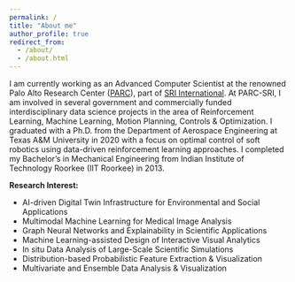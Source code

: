 ```yaml
---
permalink: /
title: "About me"
author_profile: true
redirect_from: 
  - /about/
  - /about.html
---
```


I am currently working as an Advanced Computer Scientist at the renowned Palo Alto Research Center ([PARC](https://www.parc.com/)), part of [SRI International](https://www.sri.com/). At PARC-SRI, I am involved in several government and commercially funded interdisciplinary data science projects in the area of Reinforcement Learning, Machine Learning, Motion Planning, Controls & Optimization. I graduated with a Ph.D. from the Department of Aerospace Engineering at Texas A&M University in 2020 with a focus on optimal control of soft robotics using data-driven reinforcement learning approaches. I completed my Bachelor’s in Mechanical Engineering from Indian Institute of Technology Roorkee (IIT Roorkee) in 2013.

**Research Interest:**
* AI-driven Digital Twin Infrastructure for Environmental and Social Applications
* Multimodal Machine Learning for Medical Image Analysis
* Graph Neural Networks and Explainability in Scientific Applications
* Machine Learning-assisted Design of Interactive Visual Analytics
* In situ Data Analysis of Large-Scale Scientific Simulations
* Distribution-based Probabilistic Feature Extraction & Visualization
* Multivariate and Ensemble Data Analysis & Visualization